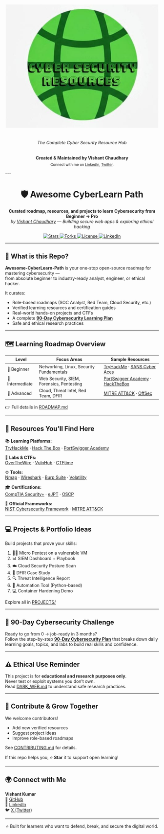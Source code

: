 <div align="center">
  <div>
    <img width="500" src="media/logo.jpg" alt="Cyber Security Toolbox">
  </div>
  </br>
  <h6>The Complete Cyber Security Resource Hub</h6>
  <p>
    <span style="font-weight: bold">Created & Maintained by Vishant Chaudhary</span>
    </br>
    <sub>Connect with me on 
      <a href="https://www.linkedin.com/in/vishant--chaudhary">LinkedIn</a>, 
      <a href="https://x.com/iam_vishant/">Twitter</a>.
    </sub>
  </p>
</div>

---<h1 align="center">🛡️ Awesome CyberLearn Path</h1>
<p align="center">
  <b>Curated roadmap, resources, and projects to learn Cybersecurity from Beginner → Pro</b>  
  <br/>
  <i>by <a href="https://github.com/im-vishu">Vishant Chaudhary</a> — Building secure web apps & exploring ethical hacking</i>
</p>

<p align="center">
  <a href="https://github.com/im-vishu/Awesome-CyberLearn-Path/stargazers">
    <img src="https://img.shields.io/github/stars/im-vishu/Awesome-CyberLearn-Path?color=yellow&style=for-the-badge" alt="Stars"/>
  </a>
  <a href="https://github.com/im-vishu/Awesome-CyberLearn-Path/network/members">
    <img src="https://img.shields.io/github/forks/im-vishu/Awesome-CyberLearn-Path?color=lightblue&style=for-the-badge" alt="Forks"/>
  </a>
  <a href="https://github.com/im-vishu/Awesome-CyberLearn-Path/blob/main/LICENSE.md">
    <img src="https://img.shields.io/badge/license-MIT-green?style=for-the-badge" alt="License"/>
  </a>
  <a href="https://www.linkedin.com/in/vishant--chaudhary">
    <img src="https://img.shields.io/badge/LinkedIn-Connect-blue?style=for-the-badge&logo=linkedin" alt="LinkedIn"/>
  </a>
</p>

---

## 🧭 What is this Repo?

**Awesome-CyberLearn-Path** is your one-stop open-source roadmap for mastering cybersecurity —  
from absolute beginner to industry-ready analyst, engineer, or ethical hacker.  

It curates:
- Role-based roadmaps (SOC Analyst, Red Team, Cloud Security, etc.)
- Verified learning resources and certification guides  
- Real-world hands-on projects and CTFs  
- A complete **[90-Day Cybersecurity Learning Plan](./90DAYS.md)**  
- Safe and ethical research practices  

---

## 🗺️ Learning Roadmap Overview

| Level | Focus Areas | Sample Resources |
|-------|--------------|------------------|
| 🥇 Beginner | Networking, Linux, Security Fundamentals | [TryHackMe](https://tryhackme.com) · [SANS Cyber Aces](https://www.sans.org/cyberaces) |
| 🧩 Intermediate | Web Security, SIEM, Forensics, Pentesting | [PortSwigger Academy](https://portswigger.net/web-security) · [HackTheBox](https://www.hackthebox.com) |
| 🚀 Advanced | Cloud, Threat Intel, Red Team, DFIR | [MITRE ATT&CK](https://attack.mitre.org) · [OffSec](https://www.offsec.com) |

👉 Full details in [ROADMAP.md](./ROADMAP.md)

---

## 🧰 Resources You’ll Find Here

📚 **Learning Platforms:**  
[TryHackMe](https://tryhackme.com) · [Hack The Box](https://www.hackthebox.com) · [PortSwigger Academy](https://portswigger.net/web-security)

🧪 **Labs & CTFs:**  
[OverTheWire](https://overthewire.org) · [VulnHub](https://www.vulnhub.com) · [CTFtime](https://ctftime.org)

⚙️ **Tools:**  
[Nmap](https://nmap.org) · [Wireshark](https://www.wireshark.org) · [Burp Suite](https://portswigger.net/burp) · [Volatility](https://www.volatilityfoundation.org)

🎓 **Certifications:**  
[CompTIA Security+](https://www.comptia.org/certifications/security) · [eJPT](https://ine.com) · [OSCP](https://www.offsec.com/courses/pen-200/)

🔬 **Official Frameworks:**  
[NIST Cybersecurity Framework](https://www.nist.gov/cyberframework) · [MITRE ATT&CK](https://attack.mitre.org)

---

## 💻 Projects & Portfolio Ideas

Build projects that prove your skills:
1. 🕵️‍♂️ Micro Pentest on a vulnerable VM  
2. 📊 SIEM Dashboard + Playbook  
3. ☁️ Cloud Security Posture Scan  
4. 🧠 DFIR Case Study  
5. 🔍 Threat Intelligence Report  
6. 🧰 Automation Tool (Python-based)  
7. 💻 Container Hardening Demo  

Explore all in [PROJECTS/](./PROJECTS/)

---

## 🧩 90-Day Cybersecurity Challenge

Ready to go from 0 → job-ready in 3 months?  
Follow the step-by-step **[90-Day Cybersecurity Plan](./90DAYS.md)** that breaks down daily learning goals, topics, and labs to build real skills and confidence.  

---

## ⚠️ Ethical Use Reminder
This project is for **educational and research purposes only**.  
Never test or exploit systems you don’t own.  
Read [DARK_WEB.md](./DARK_WEB.md) to understand safe research practices.

---

## 🤝 Contribute & Grow Together
We welcome contributors!  
- Add new verified resources  
- Suggest project ideas  
- Improve role-based roadmaps  

See [CONTRIBUTING.md](./CONTRIBUTING.md) for details.

If this repo helps you, ⭐ **Star** it to support open learning!

---

## 🌍 Connect with Me

**Vishant Kumar**  
📎 [GitHub](https://github.com/im-vishu)  
💼 [LinkedIn](https://www.linkedin.com/in/vishant--chaudhary)  
🐦 [X (Twitter)](https://x.com/iam_vishant)

---

<p align="center">⭐ Built for learners who want to defend, break, and secure the digital world.</p>
